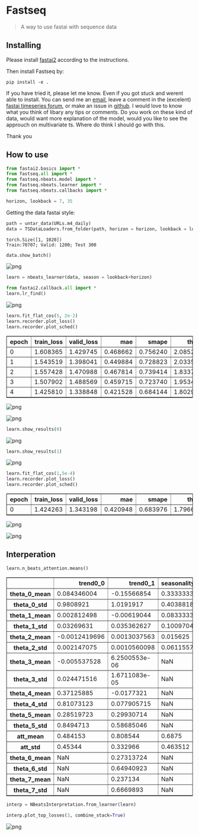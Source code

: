 # Fastseq
> A way to use fastai with sequence data


## Installing

Please install [fastai2](https://dev.fast.ai/#Installing) according to the instructions.

Then install Fastseq by:
```
pip install -e .
```

If you have tried it, please let me know. Even if you got stuck and werent able to install. You can send me an [email](mailto:TakoTabak+fastseq@gmail.com), leave a comment in the (excelent) [fastai timeseries forum](https://forums.fast.ai/t/time-series-sequential-data-study-group/29686), or make an issue in [github](https://github.com/takotab/fastseq/issues). I would love to know what you think of libary any tips or comments. Do you work on these kind of data, would want more explanation of the model, would you like to see the approuch on multivariate ts. Where do think I should go with this.

Thank you

## How to use

```python
from fastai2.basics import *
from fastseq.all import *
from fastseq.nbeats.model import *
from fastseq.nbeats.learner import *
from fastseq.nbeats.callbacks import *
```

```python
horizon, lookback = 7, 35    
```

Getting the data fastai style:

```python
path = untar_data(URLs.m4_daily)
data = TSDataLoaders.from_folder(path, horizon = horizon, lookback = lookback, nrows = 300, step=3)
```

    torch.Size([1, 1020])
    Train:70707; Valid: 1200; Test 300


```python
data.show_batch()
```


![png](docs/images/output_7_0.png)


```python
learn = nbeats_learner(data, season = lookback+horizon)   
```

```python
from fastai2.callback.all import *
learn.lr_find()
```






![png](docs/images/output_9_1.png)


```python
learn.fit_flat_cos(5, 2e-2)
learn.recorder.plot_loss()
learn.recorder.plot_sched()
```


<table border="1" class="dataframe">
  <thead>
    <tr style="text-align: left;">
      <th>epoch</th>
      <th>train_loss</th>
      <th>valid_loss</th>
      <th>mae</th>
      <th>smape</th>
      <th>theta</th>
      <th>b_loss</th>
      <th>f_loss</th>
      <th>f_smape</th>
      <th>time</th>
    </tr>
  </thead>
  <tbody>
    <tr>
      <td>0</td>
      <td>1.608365</td>
      <td>1.429745</td>
      <td>0.468662</td>
      <td>0.756240</td>
      <td>2.085228</td>
      <td>nan</td>
      <td>nan</td>
      <td>0.103745</td>
      <td>01:26</td>
    </tr>
    <tr>
      <td>1</td>
      <td>1.543519</td>
      <td>1.398041</td>
      <td>0.449884</td>
      <td>0.728823</td>
      <td>2.033593</td>
      <td>nan</td>
      <td>nan</td>
      <td>0.104480</td>
      <td>01:25</td>
    </tr>
    <tr>
      <td>2</td>
      <td>1.557428</td>
      <td>1.470988</td>
      <td>0.467814</td>
      <td>0.739414</td>
      <td>1.833764</td>
      <td>nan</td>
      <td>nan</td>
      <td>0.108116</td>
      <td>01:26</td>
    </tr>
    <tr>
      <td>3</td>
      <td>1.507902</td>
      <td>1.488569</td>
      <td>0.459715</td>
      <td>0.723740</td>
      <td>1.953411</td>
      <td>nan</td>
      <td>nan</td>
      <td>0.104374</td>
      <td>01:28</td>
    </tr>
    <tr>
      <td>4</td>
      <td>1.425810</td>
      <td>1.338848</td>
      <td>0.421528</td>
      <td>0.684144</td>
      <td>1.802997</td>
      <td>nan</td>
      <td>nan</td>
      <td>0.099711</td>
      <td>01:32</td>
    </tr>
  </tbody>
</table>



![png](docs/images/output_10_1.png)



![png](docs/images/output_10_2.png)


```python
learn.show_results(0)
```






![png](docs/images/output_11_1.png)


```python
learn.show_results(1)
```






![png](docs/images/output_12_1.png)


```python
learn.fit_flat_cos(1,5e-4)
learn.recorder.plot_loss()
learn.recorder.plot_sched()
```


<table border="1" class="dataframe">
  <thead>
    <tr style="text-align: left;">
      <th>epoch</th>
      <th>train_loss</th>
      <th>valid_loss</th>
      <th>mae</th>
      <th>smape</th>
      <th>theta</th>
      <th>b_loss</th>
      <th>f_loss</th>
      <th>f_smape</th>
      <th>time</th>
    </tr>
  </thead>
  <tbody>
    <tr>
      <td>0</td>
      <td>1.424263</td>
      <td>1.343198</td>
      <td>0.420948</td>
      <td>0.683976</td>
      <td>1.796664</td>
      <td>nan</td>
      <td>nan</td>
      <td>0.100251</td>
      <td>01:28</td>
    </tr>
  </tbody>
</table>



![png](docs/images/output_13_1.png)



![png](docs/images/output_13_2.png)


## Interperation

```python
learn.n_beats_attention.means()
```




<div>
<style scoped>
    .dataframe tbody tr th:only-of-type {
        vertical-align: middle;
    }

    .dataframe tbody tr th {
        vertical-align: top;
    }

    .dataframe thead th {
        text-align: right;
    }
</style>
<table border="1" class="dataframe">
  <thead>
    <tr style="text-align: right;">
      <th></th>
      <th>trend0_0</th>
      <th>trend0_1</th>
      <th>seasonality1_0</th>
      <th>seasonality1_1</th>
      <th>seasonality1_2</th>
      <th>seasonality1_3</th>
    </tr>
  </thead>
  <tbody>
    <tr>
      <th>theta_0_mean</th>
      <td>0.084346004</td>
      <td>-0.15566854</td>
      <td>0.33333334</td>
      <td>0.0</td>
      <td>0.10788739</td>
      <td>-0.8549633</td>
    </tr>
    <tr>
      <th>theta_0_std</th>
      <td>0.9808921</td>
      <td>1.0191917</td>
      <td>0.40388188</td>
      <td>0.0</td>
      <td>0.17689645</td>
      <td>0.5912291</td>
    </tr>
    <tr>
      <th>theta_1_mean</th>
      <td>0.002812498</td>
      <td>-0.00619044</td>
      <td>0.083333336</td>
      <td>0.18620752</td>
      <td>-0.05470855</td>
      <td>-0.26863918</td>
    </tr>
    <tr>
      <th>theta_1_std</th>
      <td>0.03269631</td>
      <td>0.035362627</td>
      <td>0.10097047</td>
      <td>0.23295449</td>
      <td>0.4260137</td>
      <td>0.22262059</td>
    </tr>
    <tr>
      <th>theta_2_mean</th>
      <td>-0.0012419696</td>
      <td>0.0013037563</td>
      <td>0.015625</td>
      <td>-0.125</td>
      <td>0.033530425</td>
      <td>-0.013941522</td>
    </tr>
    <tr>
      <th>theta_2_std</th>
      <td>0.002147075</td>
      <td>0.0010560098</td>
      <td>0.061155755</td>
      <td>0.21879749</td>
      <td>0.06385607</td>
      <td>0.1387485</td>
    </tr>
    <tr>
      <th>theta_3_mean</th>
      <td>-0.005537528</td>
      <td>6.2500553e-06</td>
      <td>NaN</td>
      <td>0.30989584</td>
      <td>-0.052088413</td>
      <td>-0.3953999</td>
    </tr>
    <tr>
      <th>theta_3_std</th>
      <td>0.024471516</td>
      <td>1.6711083e-05</td>
      <td>NaN</td>
      <td>0.25557557</td>
      <td>0.18564244</td>
      <td>0.502909</td>
    </tr>
    <tr>
      <th>theta_4_mean</th>
      <td>0.37125885</td>
      <td>-0.0177321</td>
      <td>NaN</td>
      <td>NaN</td>
      <td>-0.0139180375</td>
      <td>-0.16807629</td>
    </tr>
    <tr>
      <th>theta_4_std</th>
      <td>0.81073123</td>
      <td>0.077905715</td>
      <td>NaN</td>
      <td>NaN</td>
      <td>0.060866524</td>
      <td>0.21030271</td>
    </tr>
    <tr>
      <th>theta_5_mean</th>
      <td>0.28519723</td>
      <td>0.29930714</td>
      <td>NaN</td>
      <td>NaN</td>
      <td>NaN</td>
      <td>0.046367485</td>
    </tr>
    <tr>
      <th>theta_5_std</th>
      <td>0.8494713</td>
      <td>0.58685046</td>
      <td>NaN</td>
      <td>NaN</td>
      <td>NaN</td>
      <td>0.124893904</td>
    </tr>
    <tr>
      <th>att_mean</th>
      <td>0.484153</td>
      <td>0.808544</td>
      <td>0.6875</td>
      <td>0.692708</td>
      <td>0.833238</td>
      <td>0.935759</td>
    </tr>
    <tr>
      <th>att_std</th>
      <td>0.45344</td>
      <td>0.332966</td>
      <td>0.463512</td>
      <td>0.461371</td>
      <td>0.368922</td>
      <td>0.242476</td>
    </tr>
    <tr>
      <th>theta_6_mean</th>
      <td>NaN</td>
      <td>0.27313724</td>
      <td>NaN</td>
      <td>NaN</td>
      <td>NaN</td>
      <td>NaN</td>
    </tr>
    <tr>
      <th>theta_6_std</th>
      <td>NaN</td>
      <td>0.64940923</td>
      <td>NaN</td>
      <td>NaN</td>
      <td>NaN</td>
      <td>NaN</td>
    </tr>
    <tr>
      <th>theta_7_mean</th>
      <td>NaN</td>
      <td>0.237134</td>
      <td>NaN</td>
      <td>NaN</td>
      <td>NaN</td>
      <td>NaN</td>
    </tr>
    <tr>
      <th>theta_7_std</th>
      <td>NaN</td>
      <td>0.6669893</td>
      <td>NaN</td>
      <td>NaN</td>
      <td>NaN</td>
      <td>NaN</td>
    </tr>
  </tbody>
</table>
</div>



```python
interp = NBeatsInterpretation.from_learner(learn)
```





```python
interp.plot_top_losses(3, combine_stack=True)
```


![png](docs/images/output_17_0.png)

